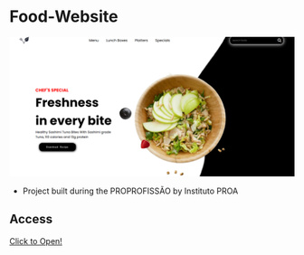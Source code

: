 # Food-Website

 ![preview](preview.png)

 - Project built during the PROPROFISSÃO by Instituto PROA

## Access
 [Click to Open!](https://guirl-dev.github.io/Food-Website/)
